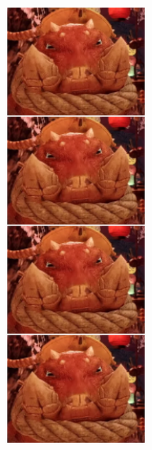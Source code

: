 ![tetsu](https://github.com/BorisPlaceholder/images/blob/main/mastertetsu2.png?raw=true)
![tetsu](https://github.com/BorisPlaceholder/images/blob/main/mastertetsu2.png?raw=true)
![tetsu](https://github.com/BorisPlaceholder/images/blob/main/mastertetsu2.png?raw=true)
![tetsu](https://github.com/BorisPlaceholder/images/blob/main/mastertetsu2.png?raw=true)
